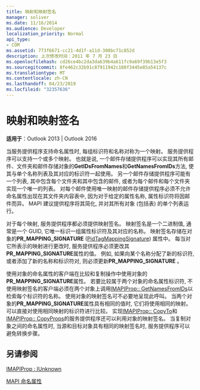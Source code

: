 ```yaml
---
title: 映射和映射签名
manager: soliver
ms.date: 11/16/2014
ms.audience: Developer
localization_priority: Normal
api_type:
- COM
ms.assetid: 773f6671-cc21-4d1f-a11d-308bc71c852d
description: 上次修改时间：2011 年 7 月 23 日
ms.openlocfilehash: cd26ce4bc2da3da639b4a611fc9a69f39b13e5f3
ms.sourcegitcommit: 8fe462c32b91c87911942c188f3445e85a54137c
ms.translationtype: MT
ms.contentlocale: zh-CN
ms.lasthandoff: 04/23/2019
ms.locfileid: "32357636"
---
```

# <a name="mappings-and-mapping-signatures"></a>映射和映射签名

  
  
**适用于**：Outlook 2013 | Outlook 2016 
  
当服务提供程序支持命名属性时, 每组标识符和名称对称为一个映射。 服务提供程序可以支持一个或多个映射。 也就是说, 一个邮件存储提供程序可以实现其所有邮件、文件夹和邮件存储对象的**GetIDsFromNames**和**GetNamesFromIDs**方法, 使其与单个名称列表及其对应的标识符一起使用。 另一个邮件存储提供程序可能有一个列表, 其中包含每个文件夹和其中包含的邮件, 或者为每个邮件和每个文件夹实现一个唯一的列表。 对每个邮件使用唯一映射的邮件存储提供程序必须不允许命名属性出现在其文件夹内容表中, 因为对于给定的属性名称, 属性标识符将因邮件而异。 MAPI 建议提供程序将其简化, 并对其所有对象 (包括表) 的单个列表运行。 
  
对于每个映射, 服务提供程序都必须提供映射签名。 映射签名是一个二进制值, 通常是一个 GUID, 它唯一标识一组属性标识符及其对应的名称。 映射签名存储在对象的**PR_MAPPING_SIGNATURE** ([PidTagMappingSignature](pidtagmappingsignature-canonical-property.md)) 属性中。 每当对它所表示的映射进行更改时, 服务提供程序必须更改其**PR_MAPPING_SIGNATURE**属性的值。 例如, 如果向某个名称分配了新的标识符, 或者添加了新的名称和标识符对, 则必须更新**PR_MAPPING_SIGNATURE** 。 
  
使用对象的命名属性的客户端在比较和复制操作中使用对象的**PR_MAPPING_SIGNATURE**属性。 若要比较属于两个对象的命名属性标识符, 不使用映射签名的客户端必须在两个对象上调用[IMAPIProp:: GetNamesFromIDs](imapiprop-getnamesfromids.md)以检索每个标识符的名称。 使用对象的映射签名可不必要地呈现此呼叫。 当两个对象的**PR_MAPPING_SIGNATURE**属性具有相同的值时, 它们将使用相同的映射。 可以直接对使用相同映射的标识符进行比较。 实现[IMAPIProp:: CopyTo](imapiprop-copyto.md)和[IMAPIProp:: CopyProps](imapiprop-copyprops.md)的服务提供程序还可以利用对象的映射签名。 当复制对象之间的命名属性时, 当源和目标对象具有相同的映射签名时, 服务提供程序可以避免转换步骤。 
  
## <a name="see-also"></a>另请参阅



[IMAPIProp : IUnknown](imapipropiunknown.md)


[MAPI 命名属性](mapi-named-properties.md)

